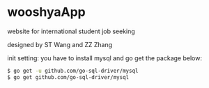 # wooshyaApp
website for international student job seeking

designed by ST Wang and ZZ Zhang

init setting:
you have to install mysql and go get the package below:
```bash
$ go get -u github.com/go-sql-driver/mysql
$ go get github.com/go-sql-driver/mysql
```
